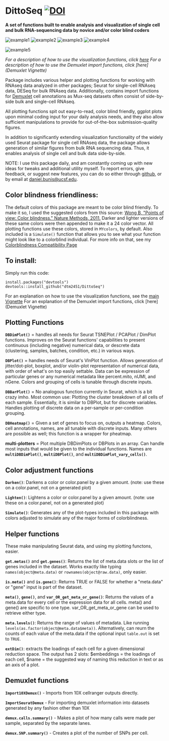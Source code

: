 # DittoSeq [![DOI](https://zenodo.org/badge/DOI/10.5281/zenodo.2577576.svg)](https://doi.org/10.5281/zenodo.2577576)

**A set of functions built to enable analysis and visualization of single cell and bulk RNA-sequencing data by novice and/or color blind coders**

![example1](Vignette/DBDimPlot2.png)
![example2](Vignette/DBBarPlot1.png)
![example3](Vignette/DBPlot2.png)
![example4](Vignette/multiDBDimPlot1.png)

![example5](Vignette/DemuxCall.png)

*For a description of how to use the visualization functions, click [here](Vignette)*
*For a description of how to use the Demuxlet import functions, click [here](Demuxlet Vignette)*

Package includes various helper and plotting functions for working with RNAseq data analyzed in other packages; Seurat for single-cell RNAseq data, DESeq for bulk RNAseq data. Additionally, contains import functions for [Demuxlet](https://github.com/statgen/demuxlet) cell annotations as Mux-seq datasets often consist of side-by-side bulk and single-cell RNAseq.

All plotting functions spit out easy-to-read, color blind friendly, ggplot plots upon minimal coding input for your daily analysis needs, and they also allow sufficient manipulations to provide for out-of-the-box submission-quality figures.

In addition to significantly extending visualization functionality of the widely used Seurat package for single cell RNAseq data, the package allows generation of similar figures from bulk RNA sequencing data. Thus, it enables analysis of single cell and bulk data side-by-side.

NOTE: I use this package daily, and am constantly coming up with new ideas for tweaks and additional utility myself.  To report errors, give feedback, or suggest new features, you can do so either through [github](https://github.com/dtm2451/DittoSeq), or by email at <daniel.bunis@ucsf.edu>.

## Color blindness friendliness:

The default colors of this package are meant to be color blind friendly.  To make it so, I used the suggested colors from this source: [Wong B, "Points of view: Color blindness." Nature Methods, 2011.](https://www.nature.com/articles/nmeth.1618)  Darker and lighter versions of these same colors were then appended to make it a 24 color vector.  All plotting functions use these colors, stored in `MYcolors`, by default.  Also included is a `Simulate()` function that allows you to see what your function might look like to a colorblind individual.  For more info on that, see my [Colorblindness Compatibility Page](ColorblindCompatibility)

## To install:

Simply run this code:

```
install.packages("devtools")
devtools::install_github("dtm2451/DittoSeq")
```

For an explanation on how to use the visualization functions, see the [main Vignette](Vignette)
For an explanation of the Demuxlet import functions, click [here](Demuxlet Vignette)

## Plotting Functions

**`DBDimPlot()`** = handles all needs for Seurat TSNEPlot / PCAPlot / DimPlot functions.  Improves on the Seurat functions' capabilities to present continuous (including negative) numerical data, or descrete data (clustering, samples, batches, condition, etc.) in various ways.

**`DBPlot()`** = handles needs of Seurat's VlnPlot function. Allows generation of jitter/dot-plot, boxplot, and/or violin-plot representation of numerical data, with order of what's on top easily settable. Data can be expression of particular genes or any numerical metadata like percent.mito, nUMI, and nGene.  Colors and grouping of cells is tunable through discrete inputs.

**`DBBarPlot()`** = No analogous function currently in Seurat, which is a bit crazy imho. Most common use: Plotting the cluster breakdown of all cells of each sample. Essentially, it is similar to DBPlot, but for discrete variables. Handles plotting of discrete data on a per-sample or per-condition grouping.

**`DBHeatmap()`** = Given a set of genes to focus on, outputs a heatmap.  Colors, cell annotations, names, are all tunable with discrete inputs.  Many others are possible as well; this function is a wrapper for pheatmap.

**multi-plotters** = Plot multiple DBDimPlots or DBPlots in an array.  Can handle most inputs that would be given to the individual functions.  Names are **`multiDBDimPlot()`**, **`multiDBPlot()`**, and **`multiDBDimPlot_vary_cells()`**.

## Color adjustment functions

**`Darken()`**: Darkens a color or color.panel by a given amount. (note: use these on a color.panel, not on a generated plot)

**`Lighten()`**: Lightens a color or color.panel by a given amount. (note: use these on a color.panel, not on a generated plot)

**`Simulate()`**: Generates any of the plot-types included in this package with colors adjusted to simulate any of the major forms of colorblindness.

## Helper functions

These make manipulating Seurat data, and using my plotting functons, easier.

**`get.metas()`** and **`get.genes()`**: Returns the list of meta.data slots or the list of genes included in the dataset.  Works exactly like typing `names(object@meta.data)` or `rownames(object@raw.data)`, only easier.

**`is.meta()`** and **`is.gene()`**: Returns TRUE or FALSE for whether a "meta.data" or "gene" input is part of the dataset.

**`meta()`**, **`gene()`**, and **`var_OR_get_meta_or_gene()`**: Returns the values of a meta.data for every cell or the expression data for all cells.  meta() and gene() are specific to one type. var_OR_get_meta_or_gene can be used to retrieve either type.

**`meta.levels()`**: Returns the range of values of metadata. Like running `levels(as.factor(object@meta.data$meta))`. Alternatively, can reurn the counts of each value of the meta.data if the optional input `table.out` is set to `TRUE`.

**`extDim()`**: extracts the loadings of each cell for a given dimensional reduction space.  The output has 2 slots: $embeddings = the loadings of each cell, $name = the suggested way of naming this reduction in text or as an axis of a plot.

## Demuxlet functions

**`Import10XDemux()`** - Imports from 10X cellranger outputs directly.

**`ImportSeuratDemux`** - For importing demuxlet information into datasets generated by any fashion other than 10X

**`demux.calls.summary()`** - Makes a plot of how many calls were made per sample, separated by the separate lanes.

**`demux.SNP.summary()`** - Creates a plot of the number of SNPs per cell.

